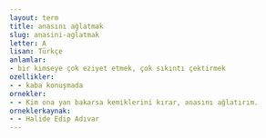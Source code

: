 ```yaml
---
layout: term
title: anasını ağlatmak
slug: anasini-aglatmak
letter: A
lisan: Türkçe
anlamlar:
- bir kimseye çok eziyet etmek, çok sıkıntı çektirmek
ozellikler:
- - kaba konuşmada
ornekler:
- - Kim ona yan bakarsa kemiklerini kırar, anasını ağlatırım.
orneklerkaynak:
- - Halide Edip Adıvar
---
```

